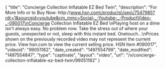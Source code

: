 {
    "title": "Concierge Collection Inflatable EZ Bed  Twin",
    "description": "For More Info or to Buy Now: http:\/\/www.hsn.com\/products\/seo\/7547985?rdr=1&sourceid=youtube&cm_mmc=Social-_-Youtube-_-ProductVideo-_-090017\nConcierge Collection Inflatable EZ Bed \nPlaying host on a dime isn't always easy. No problem now. Take the stress out of where your guests, unexpected or not, sleep with this instant bed. Onetouch...\nPrices shown on the previously recorded video may not represent the current price.  View hsn.com to view the current selling price. HSN Item #090017",
    "videoid": "99051182",
    "date_created": "1497554799",
    "date_modified": "1497554847",
    "type": "captivate",
    "layout": "video",
    "url": "\/v\/concierge-collection-inflatable-ez-bed-twin\/99051182"
}